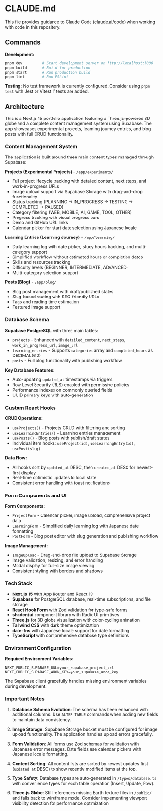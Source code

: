 # CLAUDE.md

This file provides guidance to Claude Code (claude.ai/code) when working with code in this repository.

## Commands

**Development:**
```bash
pnpm dev         # Start development server on http://localhost:3000
pnpm build       # Build for production
pnpm start       # Run production build
pnpm lint        # Run ESLint
```

**Testing:**
No test framework is currently configured. Consider using `pnpm test` with Jest or Vitest if tests are added.

## Architecture

This is a Next.js 15 portfolio application featuring a Three.js-powered 3D globe and a complete content management system using Supabase. The app showcases experimental projects, learning journey entries, and blog posts with full CRUD functionality.

### Content Management System

The application is built around three main content types managed through Supabase:

**Projects (Experimental Projects)** - `/app/experiments/`
- Full project lifecycle tracking with detailed content, next steps, and work-in-progress URLs
- Image upload support via Supabase Storage with drag-and-drop functionality
- Status tracking (PLANNING → IN_PROGRESS → TESTING → COMPLETED → PAUSED)
- Category filtering (WEB, MOBILE, AI, GAME, TOOL, OTHER)
- Progress tracking with visual progress bars
- Demo and GitHub URL links
- Calendar picker for start date selection using Japanese locale

**Learning Entries (Learning Journey)** - `/app/learning/`
- Daily learning log with date picker, study hours tracking, and multi-category support
- Simplified workflow without estimated hours or completion dates
- Skills and resources tracking
- Difficulty levels (BEGINNER, INTERMEDIATE, ADVANCED)
- Multi-category selection support

**Posts (Blog)** - `/app/blog/`
- Blog post management with draft/published states
- Slug-based routing with SEO-friendly URLs
- Tags and reading time estimation
- Featured image support

### Database Schema

**Supabase PostgreSQL** with three main tables:
- `projects` - Enhanced with `detailed_content`, `next_steps`, `work_in_progress_url`, `image_url`
- `learning_entries` - Supports `categories` array and `completed_hours` as DECIMAL(6,2)
- `posts` - Full blog functionality with publishing workflow

**Key Database Features:**
- Auto-updating `updated_at` timestamps via triggers
- Row Level Security (RLS) enabled with permissive policies
- Performance indexes on commonly queried fields
- UUID primary keys with auto-generation

### Custom React Hooks

**CRUD Operations:**
- `useProjects()` - Projects CRUD with filtering and sorting
- `useLearningEntries()` - Learning entries management
- `usePosts()` - Blog posts with publish/draft states
- Individual item hooks: `useProject(id)`, `useLearningEntry(id)`, `usePost(slug)`

**Data Flow:**
- All hooks sort by `updated_at` DESC, then `created_at` DESC for newest-first display
- Real-time optimistic updates to local state
- Consistent error handling with toast notifications

### Form Components and UI

**Form Components:**
- `ProjectForm` - Calendar picker, image upload, comprehensive project data
- `LearningForm` - Simplified daily learning log with Japanese date formatting
- `PostForm` - Blog post editor with slug generation and publishing workflow

**Image Management:**
- `ImageUpload` - Drag-and-drop file upload to Supabase Storage
- Image validation, resizing, and error handling
- Modal display for full-size image viewing
- Consistent styling with borders and shadows

### Tech Stack

- **Next.js 15** with App Router and React 19
- **Supabase** for PostgreSQL database, real-time subscriptions, and file storage
- **React Hook Form** with Zod validation for type-safe forms
- **shadcn/ui** component library with Radix UI primitives
- **Three.js** for 3D globe visualization with color-cycling animation
- **Tailwind CSS** with dark theme optimization
- **date-fns** with Japanese locale support for date formatting
- **TypeScript** with comprehensive database type definitions

### Environment Configuration

**Required Environment Variables:**
```
NEXT_PUBLIC_SUPABASE_URL=your_supabase_project_url
NEXT_PUBLIC_SUPABASE_ANON_KEY=your_supabase_anon_key
```

The Supabase client gracefully handles missing environment variables during development.

### Important Notes

1. **Database Schema Evolution**: The schema has been enhanced with additional columns. Use `ALTER TABLE` commands when adding new fields to maintain data consistency.

2. **Image Storage**: Supabase Storage bucket must be configured for image upload functionality. The application handles upload errors gracefully.

3. **Form Validation**: All forms use Zod schemas for validation with Japanese error messages. Date fields use calendar pickers with Japanese locale formatting.

4. **Content Sorting**: All content lists are sorted by newest updates first (`updated_at` DESC) to show recently modified items at the top.

5. **Type Safety**: Database types are auto-generated in `/types/database.ts` with convenience types for each table operation (Insert, Update, Row).

6. **Three.js Globe**: Still references missing Earth texture files in `/public/` and falls back to wireframe mode. Consider implementing viewport visibility detection for performance optimization.